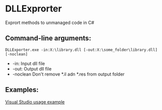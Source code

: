 DLLExprorter
============

Exprort methods to unmanaged code in C#

## Command-line arguments:
```
DLLExporter.exe -in:X:\library.dll [-out:X:\some_folder\library.dll] [-noclean]
```
* -in:		Input dll file
* -out:		Output dll file
* -noclean	Don't remove *.il adn *.res from output folder

## Examples:
[Visual Studio usage example](https://github.com/shmishleniy/DLLExprorter/wiki/Example-usage-in-Visual-Studio)